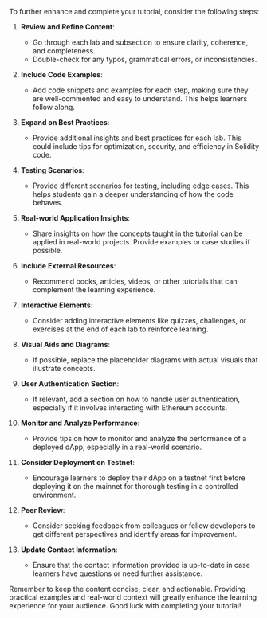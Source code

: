 To further enhance and complete your tutorial, consider the following steps:

1. **Review and Refine Content**:
   - Go through each lab and subsection to ensure clarity, coherence, and completeness.
   - Double-check for any typos, grammatical errors, or inconsistencies.

2. **Include Code Examples**:
   - Add code snippets and examples for each step, making sure they are well-commented and easy to understand. This helps learners follow along.

3. **Expand on Best Practices**:
   - Provide additional insights and best practices for each lab. This could include tips for optimization, security, and efficiency in Solidity code.

4. **Testing Scenarios**:
   - Provide different scenarios for testing, including edge cases. This helps students gain a deeper understanding of how the code behaves.

5. **Real-world Application Insights**:
   - Share insights on how the concepts taught in the tutorial can be applied in real-world projects. Provide examples or case studies if possible.

6. **Include External Resources**:
   - Recommend books, articles, videos, or other tutorials that can complement the learning experience.

7. **Interactive Elements**:
   - Consider adding interactive elements like quizzes, challenges, or exercises at the end of each lab to reinforce learning.

8. **Visual Aids and Diagrams**:
   - If possible, replace the placeholder diagrams with actual visuals that illustrate concepts.

9. **User Authentication Section**:
   - If relevant, add a section on how to handle user authentication, especially if it involves interacting with Ethereum accounts.

10. **Monitor and Analyze Performance**:
    - Provide tips on how to monitor and analyze the performance of a deployed dApp, especially in a real-world scenario.

11. **Consider Deployment on Testnet**:
    - Encourage learners to deploy their dApp on a testnet first before deploying it on the mainnet for thorough testing in a controlled environment.

12. **Peer Review**:
    - Consider seeking feedback from colleagues or fellow developers to get different perspectives and identify areas for improvement.

13. **Update Contact Information**:
    - Ensure that the contact information provided is up-to-date in case learners have questions or need further assistance.

Remember to keep the content concise, clear, and actionable. Providing practical examples and real-world context will greatly enhance the learning experience for your audience. Good luck with completing your tutorial!
